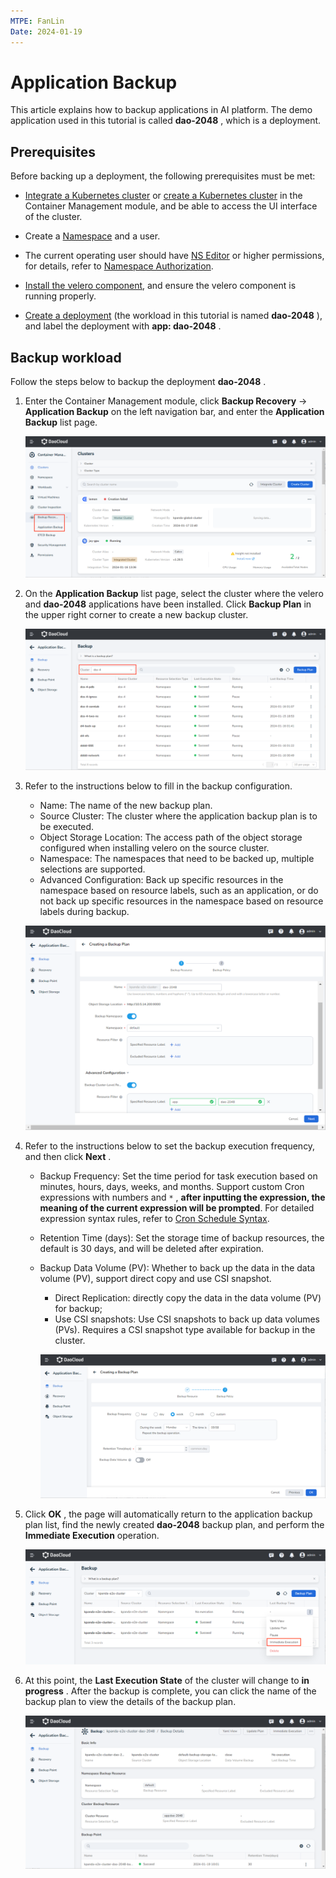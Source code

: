 ```yaml
---
MTPE: FanLin
Date: 2024-01-19
---
```


# Application Backup

This article explains how to backup applications in AI platform. The demo application used in this tutorial is called __dao-2048__ , which is a deployment.

## Prerequisites

Before backing up a deployment, the following prerequisites must be met:

- [Integrate a Kubernetes cluster](../clusters/integrate-cluster.md) or [create a Kubernetes cluster](../clusters/create-cluster.md) in the Container Management module, and be able to access the UI interface of the cluster.

- Create a [Namespace](../namespaces/createns.md) and a user.

- The current operating user should have [NS Editor](../permissions/permission-brief.md#ns-editor) or higher permissions, for details, refer to [Namespace Authorization](../namespaces/createns.md).

- [Install the velero component](install-velero.md), and ensure the velero component is running properly.

- [Create a deployment](../workloads/create-deployment.md) (the workload in this tutorial is named __dao-2048__ ), and label the deployment with __app: dao-2048__ .

## Backup workload

Follow the steps below to backup the deployment __dao-2048__ .

1. Enter the Container Management module, click __Backup Recovery__ -> __Application Backup__ on the left navigation bar, and enter the __Application Backup__ list page.

    ![Clusters](../images/backupd20481.png)

2. On the __Application Backup__ list page, select the cluster where the velero and __dao-2048__ applications have been installed. Click __Backup Plan__ in the upper right corner to create a new backup cluster.

    ![Application Backup](../images/backupd20482.png)

3. Refer to the instructions below to fill in the backup configuration.

    - Name: The name of the new backup plan.
    - Source Cluster: The cluster where the application backup plan is to be executed.
    - Object Storage Location: The access path of the object storage configured when installing velero on the source cluster.
    - Namespace: The namespaces that need to be backed up, multiple selections are supported.
    - Advanced Configuration: Back up specific resources in the namespace based on resource labels, such as an application, or do not back up specific resources in the namespace based on resource labels during backup.

    ![Backup Resource](../images/backupd20483.png)

4. Refer to the instructions below to set the backup execution frequency, and then click __Next__ .

    - Backup Frequency: Set the time period for task execution based on minutes, hours, days, weeks, and months. Support custom Cron expressions with numbers and `*` , **after inputting the expression, the meaning of the current expression will be prompted**. For detailed expression syntax rules, refer to [Cron Schedule Syntax](https://kubernetes.io/docs/concepts/workloads/controllers/cron-jobs/#cron-schedule-syntax).
    - Retention Time (days): Set the storage time of backup resources, the default is 30 days, and will be deleted after expiration.
    - Backup Data Volume (PV): Whether to back up the data in the data volume (PV), support direct copy and use CSI snapshot.
        - Direct Replication: directly copy the data in the data volume (PV) for backup;
        - Use CSI snapshots: Use CSI snapshots to back up data volumes (PVs). Requires a CSI snapshot type available for backup in the cluster.

        ![Backup Policy](../images/backupd20484.png)

5. Click __OK__ , the page will automatically return to the application backup plan list, find the newly created __dao-2048__ backup plan, and perform the __Immediate Execution__ operation.

    ![Immediate Execution](../images/backupd20485.png)

6. At this point, the __Last Execution State__ of the cluster will change to __in progress__ . After the backup is complete, you can click the name of the backup plan to view the details of the backup plan.

    ![Backup Details](../images/backupd20486.png)
